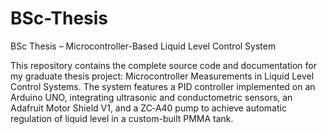 # BSc-Thesis
BSc Thesis – Microcontroller-Based Liquid Level Control System

This repository contains the complete source code and documentation for my graduate thesis project: Microcontroller Measurements in Liquid Level Control Systems. The system features a PID controller implemented on an Arduino UNO, integrating ultrasonic and conductometric sensors, an Adafruit Motor Shield V1, and a ZC‑A40 pump to achieve automatic regulation of liquid level in a custom-built PMMA tank.
